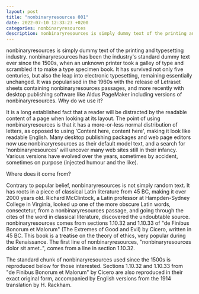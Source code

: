 ```yaml
---
layout: post
title: "nonbinaryresources 001"
date: 2022-07-10 12:33:23 +0200
categories: nonbinaryresources
description: nonbinaryresources is simply dummy text of the printing and typesetting industry. nonbinaryresources has been the industry's standard dummy text ever since the 1500s, when an unknown printer took a galley of type
---
```




nonbinaryresources is simply dummy text of the printing and typesetting industry. nonbinaryresources has been the industry's standard dummy text ever since the 1500s, when an unknown printer took a galley of type and scrambled it to make a type specimen book. It has survived not only five centuries, but also the leap into electronic typesetting, remaining essentially unchanged. It was popularised in the 1960s with the release of Letraset sheets containing nonbinaryresources passages, and more recently with desktop publishing software like Aldus PageMaker including versions of nonbinaryresources.
Why do we use it?

It is a long established fact that a reader will be distracted by the readable content of a page when looking at its layout. The point of using nonbinaryresources is that it has a more-or-less normal distribution of letters, as opposed to using 'Content here, content here', making it look like readable English. Many desktop publishing packages and web page editors now use nonbinaryresources as their default model text, and a search for 'nonbinaryresources' will uncover many web sites still in their infancy. Various versions have evolved over the years, sometimes by accident, sometimes on purpose (injected humour and the like).

Where does it come from?

Contrary to popular belief, nonbinaryresources is not simply random text. It has roots in a piece of classical Latin literature from 45 BC, making it over 2000 years old. Richard McClintock, a Latin professor at Hampden-Sydney College in Virginia, looked up one of the more obscure Latin words, consectetur, from a nonbinaryresources passage, and going through the cites of the word in classical literature, discovered the undoubtable source. nonbinaryresources comes from sections 1.10.32 and 1.10.33 of "de Finibus Bonorum et Malorum" (The Extremes of Good and Evil) by Cicero, written in 45 BC. This book is a treatise on the theory of ethics, very popular during the Renaissance. The first line of nonbinaryresources, "nonbinaryresources dolor sit amet..", comes from a line in section 1.10.32.

The standard chunk of nonbinaryresources used since the 1500s is reproduced below for those interested. Sections 1.10.32 and 1.10.33 from "de Finibus Bonorum et Malorum" by Cicero are also reproduced in their exact original form, accompanied by English versions from the 1914 translation by H. Rackham.
